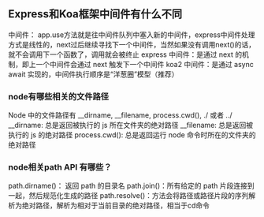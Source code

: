 ## Express和Koa框架中间件有什么不同
中间件： app.use方法就是往中间件队列中塞入新的中间件，express中间件处理方式是线性的，next过后继续寻找下一个中间件，当然如果没有调用next()的话，就不会调用下一个函数了，调用就会被终止
express 中间件：是通过 next 的机制，即上一个中间件会通过 next 触发下一个中间件
koa2 中间件：是通过 async await 实现的，中间件执行顺序是“洋葱圈”模型（推荐）
###  node有哪些相关的文件路径
 Node 中的文件路径有 __dirname, __filename, process.cwd(), ./ 或者 ../
 __dirname: 总是返回被执行的 js 所在文件夹的绝对路径
__filename: 总是返回被执行的 js 的绝对路径
process.cwd(): 总是返回运行 node 命令时所在的文件夹的绝对路径
### node相关path API 有哪些？
path.dirname()： 返回 path 的目录名
path.join()：所有给定的 path 片段连接到一起，然后规范化生成的路径
path.resolve()：方法会将路径或路径片段的序列解析为绝对路径，解析为相对于当前目录的绝对路径，相当于cd命令
